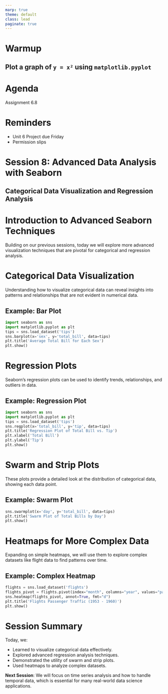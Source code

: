 ```yaml
---
marp: true
theme: default
class: lead
paginate: true
---
```


<!-- headingDivider: 1 -->
<!-- backgroundColor: black -->
<!-- class: invert -->

# **Warmup**

## Plot a graph of `y = x²` using `matplotlib.pyplot`

# Agenda

Assignment 6.8

# Reminders

- Unit 6 Project due Friday
- Permission slips

# Session 8: Advanced Data Analysis with Seaborn

## Categorical Data Visualization and Regression Analysis

# Introduction to Advanced Seaborn Techniques

Building on our previous sessions, today we will explore more advanced visualization techniques that are pivotal for categorical and regression analysis.

# Categorical Data Visualization

Understanding how to visualize categorical data can reveal insights into patterns and relationships that are not evident in numerical data.

## Example: Bar Plot

```python
import seaborn as sns
import matplotlib.pyplot as plt
tips = sns.load_dataset('tips')
sns.barplot(x='sex', y='total_bill', data=tips)
plt.title('Average Total Bill for Each Sex')
plt.show()
```

# Regression Plots

Seaborn’s regression plots can be used to identify trends, relationships, and outliers in data.

## Example: Regression Plot

```python
import seaborn as sns
import matplotlib.pyplot as plt
tips = sns.load_dataset('tips')
sns.regplot(x='total_bill', y='tip', data=tips)
plt.title('Regression Plot of Total Bill vs. Tip')
plt.xlabel('Total Bill')
plt.ylabel('Tip')
plt.show()
```

# Swarm and Strip Plots

These plots provide a detailed look at the distribution of categorical data, showing each data point.

## Example: Swarm Plot

```python
sns.swarmplot(x='day', y='total_bill', data=tips)
plt.title('Swarm Plot of Total Bills by Day')
plt.show()
```

# Heatmaps for More Complex Data

Expanding on simple heatmaps, we will use them to explore complex datasets like flight data to find patterns over time.

## Example: Complex Heatmap

```python
flights = sns.load_dataset('flights')
flights_pivot = flights.pivot(index="month", columns="year", values="passengers")
sns.heatmap(flights_pivot, annot=True, fmt="d")
plt.title('Flights Passenger Traffic (1953 - 1960)')
plt.show()
```

# Session Summary

Today, we:

- Learned to visualize categorical data effectively.
- Explored advanced regression analysis techniques.
- Demonstrated the utility of swarm and strip plots.
- Used heatmaps to analyze complex datasets.

**Next Session**: We will focus on time series analysis and how to handle temporal data, which is essential for many real-world data science applications.

